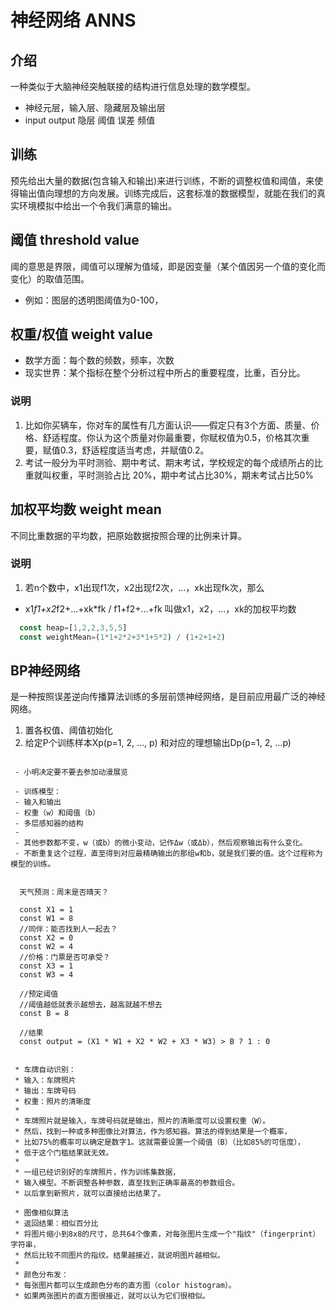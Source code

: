 # 神经网络 ANNS

## 介绍

一种类似于大脑神经突触联接的结构进行信息处理的数学模型。
 - 神经元层，输入层、隐藏层及输出层
 - input output 隐层 阈值 误差 频值

## 训练

预先给出大量的数据(包含输入和输出)来进行训练，不断的调整权值和阈值，来使得输出值向理想的方向发展。训练完成后，这套标准的数据模型，就能在我们的真实环境模拟中给出一个令我们满意的输出。

## 阈值 threshold value

阈的意思是界限，阈值可以理解为值域，即是因变量（某个值因另一个值的变化而变化）的取值范围。
 - 例如：图层的透明图阈值为0-100，

## 权重/权值 weight value

 - 数学方面：每个数的频数，频率，次数
 - 现实世界：某个指标在整个分析过程中所占的重要程度，比重，百分比。

### 说明

 1. 比如你买辆车，你对车的属性有几方面认识——假定只有3个方面、质量、价格、舒适程度。你认为这个质量对你最重要，你赋权值为0.5，价格其次重要，赋值0.3，舒适程度适当考虑，并赋值0.2。
 2. 考试一般分为平时测验、期中考试、期末考试，学校规定的每个成绩所占的比重就叫权重，平时测验占比	20%，期中考试占比30%，期末考试占比50%

## 加权平均数 weight mean

不同比重数据的平均数，把原始数据按照合理的比例来计算。

### 说明

 1. 若n个数中，x1出现f1次，x2出现f2次，...，xk出现fk次，那么
 - x1*f1+x2*f2+...+xk*fk / f1+f2+...+fk 叫做x1，x2，...，xk的加权平均数

``` ts
  const heap=[1,2,2,3,5,5]
  const weightMean=(1*1+2*2+3*1+5*2) / (1+2+1+2)
```

## BP神经网络

是一种按照误差逆向传播算法训练的多层前馈神经网络，是目前应用最广泛的神经网络。
 1. 置各权值、阈值初始化
 2. 给定P个训练样本Xp(p=1, 2, ..., p) 和对应的理想输出Dp(p=1, 2, ...p)

``` 

 - 小明决定要不要去参加动漫展览

 - 训练模型：
 - 输入和输出
 - 权重（w）和阈值（b）
 - 多层感知器的结构
 - 
 - 其他参数都不变，w（或b）的微小变动，记作Δw（或Δb），然后观察输出有什么变化。
 - 不断重复这个过程，直至得到对应最精确输出的那组w和b，就是我们要的值。这个过程称为模型的训练。
```

``` 

  天气预测：周末是否晴天？

  const X1 = 1
  const W1 = 8
  //同伴：能否找到人一起去？
  const X2 = 0
  const W2 = 4
  //价格：门票是否可承受？
  const X3 = 1
  const W3 = 4

  //预定阈值
  //阈值越低就表示越想去，越高就越不想去
  const B = 8

  //结果
  const output = (X1 * W1 + X2 * W2 + X3 * W3) > B ? 1 : 0

```

``` 

 * 车牌自动识别：
 * 输入：车牌照片
 * 输出：车牌号码
 * 权重：照片的清晰度
 * 
 * 车牌照片就是输入，车牌号码就是输出，照片的清晰度可以设置权重（W）。
 * 然后，找到一种或多种图像比对算法，作为感知器。算法的得到结果是一个概率，
 * 比如75%的概率可以确定是数字1。这就需要设置一个阈值（B）（比如85%的可信度），
 * 低于这个门槛结果就无效。
 * 
 * 一组已经识别好的车牌照片，作为训练集数据，
 * 输入模型。不断调整各种参数，直至找到正确率最高的参数组合。
 * 以后拿到新照片，就可以直接给出结果了。
```

``` 
 * 图像相似算法
 * 返回结果：相似百分比
 * 将图片缩小到8x8的尺寸，总共64个像素，对每张图片生成一个"指纹"（fingerprint）字符串，
 * 然后比较不同图片的指纹。结果越接近，就说明图片越相似。
 * 
 * 颜色分布发：
 * 每张图片都可以生成颜色分布的直方图（color histogram）。
 * 如果两张图片的直方图很接近，就可以认为它们很相似。
```
